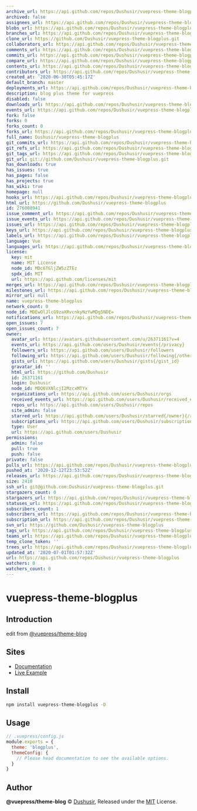 ```yaml
---
archive_url: https://api.github.com/repos/Dushusir/vuepress-theme-blogplus/{archive_format}{/ref}
archived: false
assignees_url: https://api.github.com/repos/Dushusir/vuepress-theme-blogplus/assignees{/user}
blobs_url: https://api.github.com/repos/Dushusir/vuepress-theme-blogplus/git/blobs{/sha}
branches_url: https://api.github.com/repos/Dushusir/vuepress-theme-blogplus/branches{/branch}
clone_url: https://github.com/Dushusir/vuepress-theme-blogplus.git
collaborators_url: https://api.github.com/repos/Dushusir/vuepress-theme-blogplus/collaborators{/collaborator}
comments_url: https://api.github.com/repos/Dushusir/vuepress-theme-blogplus/comments{/number}
commits_url: https://api.github.com/repos/Dushusir/vuepress-theme-blogplus/commits{/sha}
compare_url: https://api.github.com/repos/Dushusir/vuepress-theme-blogplus/compare/{base}...{head}
contents_url: https://api.github.com/repos/Dushusir/vuepress-theme-blogplus/contents/{+path}
contributors_url: https://api.github.com/repos/Dushusir/vuepress-theme-blogplus/contributors
created_at: '2020-06-30T05:45:17Z'
default_branch: master
deployments_url: https://api.github.com/repos/Dushusir/vuepress-theme-blogplus/deployments
description: blog plus theme for vuepress
disabled: false
downloads_url: https://api.github.com/repos/Dushusir/vuepress-theme-blogplus/downloads
events_url: https://api.github.com/repos/Dushusir/vuepress-theme-blogplus/events
fork: false
forks: 0
forks_count: 0
forks_url: https://api.github.com/repos/Dushusir/vuepress-theme-blogplus/forks
full_name: Dushusir/vuepress-theme-blogplus
git_commits_url: https://api.github.com/repos/Dushusir/vuepress-theme-blogplus/git/commits{/sha}
git_refs_url: https://api.github.com/repos/Dushusir/vuepress-theme-blogplus/git/refs{/sha}
git_tags_url: https://api.github.com/repos/Dushusir/vuepress-theme-blogplus/git/tags{/sha}
git_url: git://github.com/Dushusir/vuepress-theme-blogplus.git
has_downloads: true
has_issues: true
has_pages: false
has_projects: true
has_wiki: true
homepage: null
hooks_url: https://api.github.com/repos/Dushusir/vuepress-theme-blogplus/hooks
html_url: https://github.com/Dushusir/vuepress-theme-blogplus
id: 276008941
issue_comment_url: https://api.github.com/repos/Dushusir/vuepress-theme-blogplus/issues/comments{/number}
issue_events_url: https://api.github.com/repos/Dushusir/vuepress-theme-blogplus/issues/events{/number}
issues_url: https://api.github.com/repos/Dushusir/vuepress-theme-blogplus/issues{/number}
keys_url: https://api.github.com/repos/Dushusir/vuepress-theme-blogplus/keys{/key_id}
labels_url: https://api.github.com/repos/Dushusir/vuepress-theme-blogplus/labels{/name}
language: Vue
languages_url: https://api.github.com/repos/Dushusir/vuepress-theme-blogplus/languages
license:
  key: mit
  name: MIT License
  node_id: MDc6TGljZW5zZTEz
  spdx_id: MIT
  url: https://api.github.com/licenses/mit
merges_url: https://api.github.com/repos/Dushusir/vuepress-theme-blogplus/merges
milestones_url: https://api.github.com/repos/Dushusir/vuepress-theme-blogplus/milestones{/number}
mirror_url: null
name: vuepress-theme-blogplus
network_count: 0
node_id: MDEwOlJlcG9zaXRvcnkyNzYwMDg5NDE=
notifications_url: https://api.github.com/repos/Dushusir/vuepress-theme-blogplus/notifications{?since,all,participating}
open_issues: 7
open_issues_count: 7
owner:
  avatar_url: https://avatars.githubusercontent.com/u/26371161?v=4
  events_url: https://api.github.com/users/Dushusir/events{/privacy}
  followers_url: https://api.github.com/users/Dushusir/followers
  following_url: https://api.github.com/users/Dushusir/following{/other_user}
  gists_url: https://api.github.com/users/Dushusir/gists{/gist_id}
  gravatar_id: ''
  html_url: https://github.com/Dushusir
  id: 26371161
  login: Dushusir
  node_id: MDQ6VXNlcjI2MzcxMTYx
  organizations_url: https://api.github.com/users/Dushusir/orgs
  received_events_url: https://api.github.com/users/Dushusir/received_events
  repos_url: https://api.github.com/users/Dushusir/repos
  site_admin: false
  starred_url: https://api.github.com/users/Dushusir/starred{/owner}{/repo}
  subscriptions_url: https://api.github.com/users/Dushusir/subscriptions
  type: User
  url: https://api.github.com/users/Dushusir
permissions:
  admin: false
  pull: true
  push: false
private: false
pulls_url: https://api.github.com/repos/Dushusir/vuepress-theme-blogplus/pulls{/number}
pushed_at: '2020-12-12T23:53:52Z'
releases_url: https://api.github.com/repos/Dushusir/vuepress-theme-blogplus/releases{/id}
size: 2410
ssh_url: git@github.com:Dushusir/vuepress-theme-blogplus.git
stargazers_count: 0
stargazers_url: https://api.github.com/repos/Dushusir/vuepress-theme-blogplus/stargazers
statuses_url: https://api.github.com/repos/Dushusir/vuepress-theme-blogplus/statuses/{sha}
subscribers_count: 1
subscribers_url: https://api.github.com/repos/Dushusir/vuepress-theme-blogplus/subscribers
subscription_url: https://api.github.com/repos/Dushusir/vuepress-theme-blogplus/subscription
svn_url: https://github.com/Dushusir/vuepress-theme-blogplus
tags_url: https://api.github.com/repos/Dushusir/vuepress-theme-blogplus/tags
teams_url: https://api.github.com/repos/Dushusir/vuepress-theme-blogplus/teams
temp_clone_token: ''
trees_url: https://api.github.com/repos/Dushusir/vuepress-theme-blogplus/git/trees{/sha}
updated_at: '2020-07-01T01:57:32Z'
url: https://api.github.com/repos/Dushusir/vuepress-theme-blogplus
watchers: 0
watchers_count: 0
---
```


# vuepress-theme-blogplus

## Introduction
edit from [@vuepress/theme-blog](https://github.com/vuepressjs/vuepress-theme-blog)
 
## Sites

- [Documentation](https://vuepress-theme-blog.ulivz.com)
- [Live Example](https://dushusir.github.io/blog/)

## Install

```bash
npm install vuepress-theme-blogplus -D
```


## Usage

```js
// .vuepress/config.js
module.exports = {
  theme: 'blogplus',
  themeConfig: {
    // Please head documentation to see the available options.
  }
}
```

## Author

**@vuepress/theme-blog** © [Dushusir](https://github.com/Dushusir), Released under the [MIT](https://raw.githubusercontent.com/None/vuepress-theme-blogplus/master/LICENSE) License.

